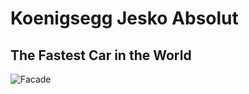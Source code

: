 # Koenigsegg Jesko Absolut
## The Fastest Car in the World

![Facade](https://edgecast-img.yahoo.net/mysterio/api/AEBCA8432FBC342985408ED185421925BC32441A93CBDCE50E3D492FBFF50815/autoblog/resizefill_w800_h450;quality_80;format_webp;cc_31536000;/https://o.aolcdn.com/images/dims3/GLOB/legacy_thumbnail/800x450/format/jpg/quality/85/https://s.aolcdn.com/os/ab/_cms/2023/08/17145801/BUGATTI_Bolide-300-mph.jpg)
